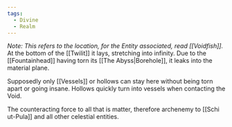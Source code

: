 ```yaml
---
tags:
  - Divine
  - Realm
---
```

*Note: This refers to the location, for the Entity associated, read [[Voidfish]].*
At the bottom of the [[Twilit]] it lays, stretching into infinity. 
Due to the [[Fountainhead]] having torn its [[The Abyss|Borehole]],  it leaks into the material plane. 

Supposedly only [[Vessels]] or hollows can stay here without being torn apart or going insane.
Hollows quickly turn into vessels when contacting the Void.

The counteracting force to all that is matter, therefore archenemy to [[Schi ut-Pula]] and all other celestial entities. 
